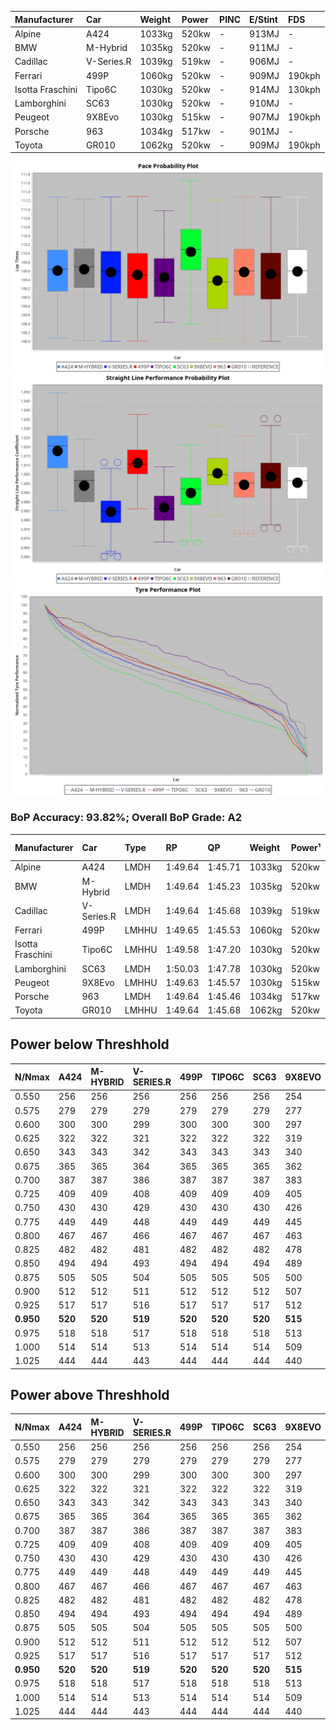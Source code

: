 | Manufacturer     | Car        | Weight | Power | PINC    | E/Stint | FDS     |
|:-|:-|:-|:-|:-|:-|:-|
| Alpine           | A424       | 1033kg | 520kw |    -    | 913MJ   |    -    |
| BMW              | M-Hybrid   | 1035kg | 520kw |    -    | 911MJ   |    -    |
| Cadillac         | V-Series.R | 1039kg | 519kw |    -    | 906MJ   |    -    |
| Ferrari          | 499P       | 1060kg | 520kw |    -    | 909MJ   | 190kph  |
| Isotta Fraschini | Tipo6C     | 1030kg | 520kw |    -    | 914MJ   | 130kph  |
| Lamborghini      | SC63       | 1030kg | 520kw |    -    | 910MJ   |    -    |
| Peugeot          | 9X8Evo     | 1030kg | 515kw |    -    | 907MJ   | 190kph  |
| Porsche          | 963        | 1034kg | 517kw |    -    | 901MJ   |    -    |
| Toyota           | GR010      | 1062kg | 520kw |    -    | 909MJ   | 190kph  |

![PACECHART](./IMG/AUTO.png)
![STRAIGHTLINEPERFORMANCECHART](./IMG/AUTO_sp.png)
![TYREPERFORMANCECHART](./IMG/AUTO_tw.png)

### BoP Accuracy: 93.82%; Overall BoP Grade: A2
| Manufacturer     | Car        | Type  | RP      | QP      | Weight | Power¹ | Threshhold | PINC    | Power² | E/Stint | AVG Vmax  | FDS     | RDLC | L/Stint | BOP-Grade | Model Accuracy | Model Points | Match%  | SimDiff |
|:-|:-|:-|:-|:-|:-|:-|:-|:-|:-|:-|:-|:-|:-|:-|:-|:-|:-|:-|:-|
| Alpine           | A424       | LMDH  | 1:49.64 | 1:45.71 | 1033kg | 520kw  | 0.0kph     |    -    | 520kw  |  913MJ  | 295.13kph |    -    | 1.02 | 33      | ~A1       | 86.43%         | 618          | 98.43%  | #       |
| BMW              | M-Hybrid   | LMDH  | 1:49.64 | 1:45.23 | 1035kg | 520kw  | 0.0kph     |    -    | 520kw  |  911MJ  | 292.21kph |    -    | 1.02 | 33      | +A2       | 93.77%         | 1672         | 92.66%  | #       |
| Cadillac         | V-Series.R | LMDH  | 1:49.64 | 1:45.68 | 1039kg | 519kw  | 0.0kph     |    -    | 519kw  |  906MJ  | 288.73kph |    -    | 1.02 | 33      | ~A1       | 83.12%         | 1921         | 100.00% | #       |
| Ferrari          | 499P       | LMHHU | 1:49.65 | 1:45.53 | 1060kg | 520kw  | 0.0kph     |    -    | 520kw  |  909MJ  | 292.55kph | 190kph  | 1.03 | 33      | ~A1       | 69.49%         | 1950         | 100.00% | #       |
| Isotta Fraschini | Tipo6C     | LMHHU | 1:49.58 | 1:47.20 | 1030kg | 520kw  | 0.0kph     |    -    | 520kw  |  914MJ  | 290.77kph | 130kph  | 1.07 | 33      | +C1       | 73.56%         | 64           | 75.34%  | #       |
| Lamborghini      | SC63       | LMDH  | 1:50.03 | 1:47.78 | 1030kg | 520kw  | 0.0kph     |    -    | 520kw  |  910MJ  | 291.76kph |    -    | 1.05 | 33      | +C1       | 95.82%         | 459          | 77.94%  | #       |
| Peugeot          | 9X8Evo     | LMHHU | 1:49.63 | 1:45.57 | 1030kg | 515kw  | 0.0kph     |    -    | 515kw  |  907MJ  | 293.00kph | 190kph  | 1.03 | 33      | ~A1       | 66.97%         | 221          | 100.00% | #       |
| Porsche          | 963        | LMDH  | 1:49.64 | 1:45.46 | 1034kg | 517kw  | 0.0kph     |    -    | 517kw  |  901MJ  | 291.67kph |    -    | 1.02 | 33      | ~A1       | 81.02%         | 5243         | 100.00% | #       |
| Toyota           | GR010      | LMHHU | 1:49.64 | 1:45.68 | 1062kg | 520kw  | 0.0kph     |    -    | 520kw  |  909MJ  | 291.14kph | 190kph  | 1.02 | 33      | ~A1       | 73.70%         | 2701         | 100.00% | #       |

## Power below Threshhold
| N/Nmax    | A424    | M-HYBRID | V-SERIES.R | 499P    | TIPO6C  | SC63    | 9X8EVO  | 963     | GR010   |
|:-|:-|:-|:-|:-|:-|:-|:-|:-|:-|
|  0.550    |  256    |  256     |  256       |  256    |  256    |  256    |  254    |  255    |  256    |
|  0.575    |  279    |  279     |  279       |  279    |  279    |  279    |  277    |  278    |  279    |
|  0.600    |  300    |  300     |  299       |  300    |  300    |  300    |  297    |  298    |  300    |
|  0.625    |  322    |  322     |  321       |  322    |  322    |  322    |  319    |  320    |  322    |
|  0.650    |  343    |  343     |  342       |  343    |  343    |  343    |  340    |  341    |  343    |
|  0.675    |  365    |  365     |  364       |  365    |  365    |  365    |  362    |  363    |  365    |
|  0.700    |  387    |  387     |  386       |  387    |  387    |  387    |  383    |  385    |  387    |
|  0.725    |  409    |  409     |  408       |  409    |  409    |  409    |  405    |  407    |  409    |
|  0.750    |  430    |  430     |  429       |  430    |  430    |  430    |  426    |  427    |  430    |
|  0.775    |  449    |  449     |  448       |  449    |  449    |  449    |  445    |  446    |  449    |
|  0.800    |  467    |  467     |  466       |  467    |  467    |  467    |  463    |  464    |  467    |
|  0.825    |  482    |  482     |  481       |  482    |  482    |  482    |  478    |  479    |  482    |
|  0.850    |  494    |  494     |  493       |  494    |  494    |  494    |  489    |  491    |  494    |
|  0.875    |  505    |  505     |  504       |  505    |  505    |  505    |  500    |  502    |  505    |
|  0.900    |  512    |  512     |  511       |  512    |  512    |  512    |  507    |  509    |  512    |
|  0.925    |  517    |  517     |  516       |  517    |  517    |  517    |  512    |  514    |  517    |
| **0.950** | **520** | **520**  | **519**    | **520** | **520** | **520** | **515** | **517** | **520** |
|  0.975    |  518    |  518     |  517       |  518    |  518    |  518    |  513    |  515    |  518    |
|  1.000    |  514    |  514     |  513       |  514    |  514    |  514    |  509    |  511    |  514    |
|  1.025    |  444    |  444     |  443       |  444    |  444    |  444    |  440    |  441    |  444    |

## Power above Threshhold
| N/Nmax    | A424    | M-HYBRID | V-SERIES.R | 499P    | TIPO6C  | SC63    | 9X8EVO  | 963     | GR010   |
|:-|:-|:-|:-|:-|:-|:-|:-|:-|:-|
|  0.550    |  256    |  256     |  256       |  256    |  256    |  256    |  254    |  255    |  256    |
|  0.575    |  279    |  279     |  279       |  279    |  279    |  279    |  277    |  278    |  279    |
|  0.600    |  300    |  300     |  299       |  300    |  300    |  300    |  297    |  298    |  300    |
|  0.625    |  322    |  322     |  321       |  322    |  322    |  322    |  319    |  320    |  322    |
|  0.650    |  343    |  343     |  342       |  343    |  343    |  343    |  340    |  341    |  343    |
|  0.675    |  365    |  365     |  364       |  365    |  365    |  365    |  362    |  363    |  365    |
|  0.700    |  387    |  387     |  386       |  387    |  387    |  387    |  383    |  385    |  387    |
|  0.725    |  409    |  409     |  408       |  409    |  409    |  409    |  405    |  407    |  409    |
|  0.750    |  430    |  430     |  429       |  430    |  430    |  430    |  426    |  427    |  430    |
|  0.775    |  449    |  449     |  448       |  449    |  449    |  449    |  445    |  446    |  449    |
|  0.800    |  467    |  467     |  466       |  467    |  467    |  467    |  463    |  464    |  467    |
|  0.825    |  482    |  482     |  481       |  482    |  482    |  482    |  478    |  479    |  482    |
|  0.850    |  494    |  494     |  493       |  494    |  494    |  494    |  489    |  491    |  494    |
|  0.875    |  505    |  505     |  504       |  505    |  505    |  505    |  500    |  502    |  505    |
|  0.900    |  512    |  512     |  511       |  512    |  512    |  512    |  507    |  509    |  512    |
|  0.925    |  517    |  517     |  516       |  517    |  517    |  517    |  512    |  514    |  517    |
| **0.950** | **520** | **520**  | **519**    | **520** | **520** | **520** | **515** | **517** | **520** |
|  0.975    |  518    |  518     |  517       |  518    |  518    |  518    |  513    |  515    |  518    |
|  1.000    |  514    |  514     |  513       |  514    |  514    |  514    |  509    |  511    |  514    |
|  1.025    |  444    |  444     |  443       |  444    |  444    |  444    |  440    |  441    |  444    |
